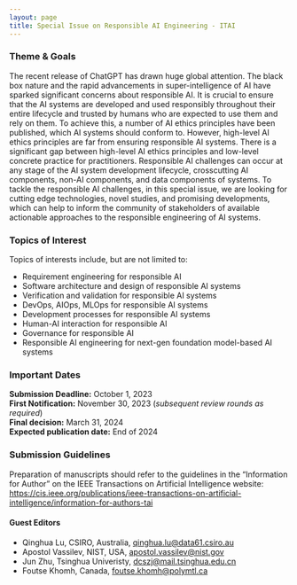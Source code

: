 ```yaml
---
layout: page
title: Special Issue on Responsible AI Engineering - ITAI
---
```



### Theme & Goals

The recent release of ChatGPT has drawn huge global attention. The black box nature and the rapid advancements in super-intelligence of AI have sparked significant concerns about responsible AI. It is crucial to ensure that the AI systems are developed and used responsibly throughout their entire lifecycle and trusted by humans who are expected to use them and rely on them. To achieve this, a number of AI ethics principles have been published, which AI systems should conform to. However, high-level AI ethics principles are far from ensuring responsible AI systems. There is a significant gap between high-level AI ethics principles and low-level concrete practice for practitioners. Responsible AI challenges can occur at any stage of the AI system development lifecycle, crosscutting AI components, non-AI components, and data components of systems. To tackle the responsible AI challenges, in this special issue, we are looking for cutting edge technologies, novel studies, and promising developments, which can help to inform the community of stakeholders of available actionable approaches to the responsible engineering of AI systems.

### Topics of Interest

Topics of interests include, but are not limited to:

- Requirement engineering for responsible AI
- Software architecture and design of responsible AI systems
- Verification and validation for responsible AI systems
- DevOps, AIOps, MLOps for responsible AI systems
- Development processes for responsible AI systems
- Human-AI interaction for responsible AI 
- Governance for responsible AI
- Responsible AI engineering for next-gen foundation model-based AI systems


### Important Dates

**Submission Deadline:** October 1, 2023
<br>
**First Notification:** November 30, 2023 (*subsequent review rounds as required*)
<br>
**Final decision:** March 31, 2024
<br>
**Expected publication date:** End of 2024


### Submission Guidelines
Preparation of manuscripts should refer to the guidelines in the “Information for Author” on the IEEE Transactions on Artificial Intelligence website: <https://cis.ieee.org/publications/ieee-transactions-on-artificial-intelligence/information-for-authors-tai>


#### Guest Editors

- Qinghua Lu, CSIRO, Australia, <qinghua.lu@data61.csiro.au>
- Apostol Vassilev, NIST, USA, <apostol.vassilev@nist.gov>
- Jun Zhu, Tsinghua Univeristy, <dcszj@mail.tsinghua.edu.cn>
- Foutse Khomh, Canada, <foutse.khomh@polymtl.ca>
